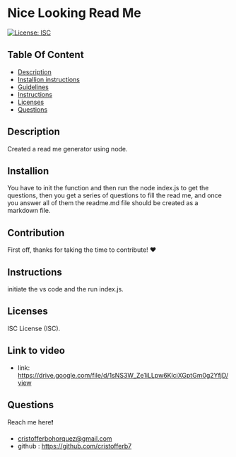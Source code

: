 # Nice Looking Read Me 
  [![License: ISC](https://img.shields.io/badge/License-ISC-blue.svg)](https://opensource.org/licenses/ISC)  

  ## Table Of Content
  - [Description](#description)
  - [Installion instructions](#installion)
  - [Guidelines](#contribution)
  - [Instructions](#instructions)
  - [Licenses](#licenses)
  - [Questions](#questions)
  
  
  ## Description 
  Created a read me generator using node. 

  ## Installion 
  You have to init the function and then run the node index.js to get the questions, then you get a series of questions to fill the read me, and once you answer all of them the readme.md file should be created as a markdown file. 

  ## Contribution 
  First off, thanks for taking the time to contribute! ❤️

  ## Instructions
  initiate the vs code and the run index.js.

  ## Licenses 
  ISC License (ISC).

  
  ## Link to video
  - link:
    https://drive.google.com/file/d/1sNS3W_Ze1iLLpw6KlciXGptGm0g2YfjD/view

  ## Questions
  Reach me here❗   
  - cristofferbohorquez@gmail.com
  - github : https://github.com/cristofferb7
